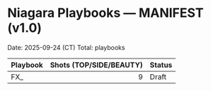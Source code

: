 # Niagara Playbooks — MANIFEST (v1.0)
Date: 2025-09-24 (CT)
Total: <N> playbooks


| Playbook | Shots (TOP/SIDE/BEAUTY) | Status |
|---|---:|---|
| FX_<EmitterName> | 9 | Draft |